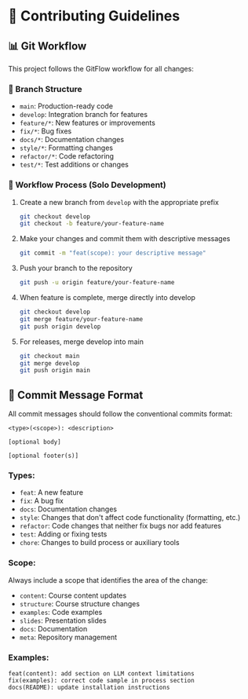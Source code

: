 # 🤝 Contributing Guidelines

## 📊 Git Workflow

This project follows the GitFlow workflow for all changes:

### 🌿 Branch Structure

- `main`: Production-ready code
- `develop`: Integration branch for features
- `feature/*`: New features or improvements
- `fix/*`: Bug fixes
- `docs/*`: Documentation changes
- `style/*`: Formatting changes
- `refactor/*`: Code refactoring
- `test/*`: Test additions or changes

### 🔄 Workflow Process (Solo Development)

1. Create a new branch from `develop` with the appropriate prefix
   ```bash
   git checkout develop
   git checkout -b feature/your-feature-name
   ```

2. Make your changes and commit them with descriptive messages
   ```bash
   git commit -m "feat(scope): your descriptive message"
   ```

3. Push your branch to the repository
   ```bash
   git push -u origin feature/your-feature-name
   ```

4. When feature is complete, merge directly into develop
   ```bash
   git checkout develop
   git merge feature/your-feature-name
   git push origin develop
   ```

5. For releases, merge develop into main
   ```bash
   git checkout main
   git merge develop
   git push origin main
   ```

## 💬 Commit Message Format

All commit messages should follow the conventional commits format:

```
<type>(<scope>): <description>

[optional body]

[optional footer(s)]
```

### Types:
- `feat`: A new feature
- `fix`: A bug fix
- `docs`: Documentation changes
- `style`: Changes that don't affect code functionality (formatting, etc.)
- `refactor`: Code changes that neither fix bugs nor add features
- `test`: Adding or fixing tests
- `chore`: Changes to build process or auxiliary tools

### Scope:
Always include a scope that identifies the area of the change:
- `content`: Course content updates
- `structure`: Course structure changes
- `examples`: Code examples
- `slides`: Presentation slides
- `docs`: Documentation
- `meta`: Repository management

### Examples:
```
feat(content): add section on LLM context limitations
fix(examples): correct code sample in process section
docs(README): update installation instructions
```